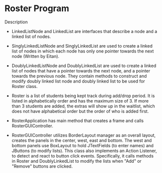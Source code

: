 # Roster Program


Description

* LinkedListNode and LinkedList are interfaces that describe a node and a linked list of nodes.

* SinglyLinkedListNode and SinglyLinkedList are used to create a linked list of nodes in which each node has only
one pointer towards the next node (Written by Eitan).

* DoublyLinkedListNode and DoublyLinkedList are used to create a linked list of nodes that have a pointer towards
the next node, and a pointer towards the previous node. They contain methods to construct and modify doubly linked 
list node and doubly linked list to be used for Roster class.

* Roster is a list of students being kept track during add/drop period. It is listed in alphabetically order and
has the maximum size of 3. If more than 3 students are added, the extras will show up in the waitlist, which does 
not have alphabetical order but the order of who is added first.

* RosterApplication has main method that creates a frame and calls RosterGUIController.

* RosterGUIController utilizes BorderLayout manager as an overall layout, creates the panels in the center, west, east
and bottom. The west and bottom panels use BoxLayout to hold JTextFields (to enter names) and JButtons (to modify lists). 
This class also implements an Action Listener, to detect and react to button click events. Specifically, it calls methods
in Roster and DoublyLinkedList to modify the lists when "Add" or "Remove" buttons are clicked. 


